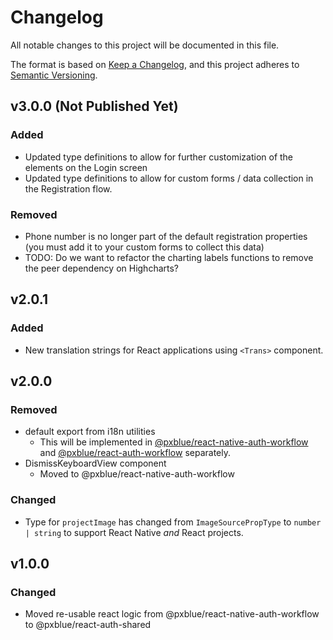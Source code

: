 # Changelog

All notable changes to this project will be documented in this file.

The format is based on [Keep a Changelog](https://keepachangelog.com/en/1.0.0/),
and this project adheres to [Semantic Versioning](https://semver.org/spec/v2.0.0.html).

## v3.0.0 (Not Published Yet)

### Added

-   Updated type definitions to allow for further customization of the elements on the Login screen
-   Updated type definitions to allow for custom forms / data collection in the Registration flow.

### Removed

-   Phone number is no longer part of the default registration properties (you must add it to your custom forms to collect this data)
-   TODO: Do we want to refactor the charting labels functions to remove the peer dependency on Highcharts?

## v2.0.1

### Added

-   New translation strings for React applications using `<Trans>` component.

## v2.0.0

### Removed

-   default export from i18n utilities
    -   This will be implemented in [@pxblue/react-native-auth-workflow](https://www.npmjs.com/package/@pxblue/react-native-auth-workflow) and [@pxblue/react-auth-workflow](https://www.npmjs.com/package/@pxblue/react-auth-workflow) separately.
-   DismissKeyboardView component
    -   Moved to @pxblue/react-native-auth-workflow

### Changed

-   Type for `projectImage` has changed from `ImageSourcePropType` to `number | string` to support React Native _and_ React projects.

## v1.0.0

### Changed

-   Moved re-usable react logic from @pxblue/react-native-auth-workflow to @pxblue/react-auth-shared
